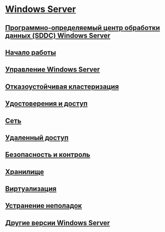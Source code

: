 # [Windows Server](windows-server.md)
## [Программно-определяемый центр обработки данных (SDDC) Windows Server](sddc.md)
## [Начало работы](get-started/Server-Basics.md)
## [Управление Windows Server](administration/manage-windows-server.md)
## [Отказоустойчивая кластеризация](failover-clustering/failover-clustering-overview.md)
## [Удостоверения и доступ](identity/Identity-and-Access.md)
## [Сеть](networking/Networking.md)
## [Удаленный доступ](remote/index.md)
## [Безопасность и контроль](security/security-and-assurance.md)
## [Хранилище](storage/storage.md)
## [Виртуализация](virtualization/virtualization.md)
## [Устранение неполадок](troubleshoot/windows-server-support-solutions.md)
## [Другие версии Windows Server](windows-server-versions.md)